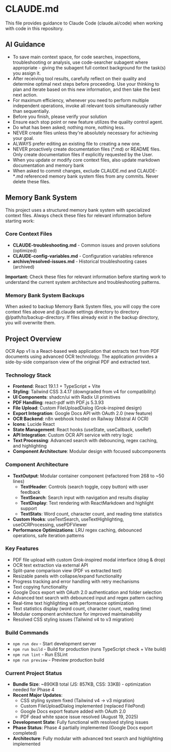 # CLAUDE.md

This file provides guidance to Claude Code (claude.ai/code) when working with code in this repository.

## AI Guidance

* To save main context space, for code searches, inspections, troubleshooting or analysis, use code-searcher subagent where appropriate - giving the subagent full context background for the task(s) you assign it.
* After receiving tool results, carefully reflect on their quality and determine optimal next steps before proceeding. Use your thinking to plan and iterate based on this new information, and then take the best next action.
* For maximum efficiency, whenever you need to perform multiple independent operations, invoke all relevant tools simultaneously rather than sequentially.
* Before you finish, please verify your solution
* Ensure each stop point or new feature utilizes the quality control agent.
* Do what has been asked; nothing more, nothing less.
* NEVER create files unless they're absolutely necessary for achieving your goal.
* ALWAYS prefer editing an existing file to creating a new one.
* NEVER proactively create documentation files (*.md) or README files. Only create documentation files if explicitly requested by the User.
* When you update or modify core context files, also update markdown documentation and memory bank
* When asked to commit changes, exclude CLAUDE.md and CLAUDE-*.md referenced memory bank system files from any commits. Never delete these files.

## Memory Bank System

This project uses a structured memory bank system with specialized context files. Always check these files for relevant information before starting work:

### Core Context Files

* **CLAUDE-troubleshooting.md** - Common issues and proven solutions (optimized)
* **CLAUDE-config-variables.md** - Configuration variables reference
* **archive/resolved-issues.md** - Historical troubleshooting cases (archived)

**Important:** Check these files for relevant information before starting work to understand the current system architecture and troubleshooting patterns.

### Memory Bank System Backups

When asked to backup Memory Bank System files, you will copy the core context files above and @.claude settings directory to directory @/path/to/backup-directory. If files already exist in the backup directory, you will overwrite them.

## Project Overview

OCR App v1 is a React-based web application that extracts text from PDF documents using advanced OCR technology. The application provides a side-by-side comparison view of the original PDF and extracted text.

### Technology Stack
- **Frontend**: React 19.1.1 + TypeScript + Vite
- **Styling**: Tailwind CSS 3.4.17 (downgraded from v4 for compatibility)
- **UI Components**: shadcn/ui with Radix UI primitives
- **PDF Handling**: react-pdf with PDF.js 5.3.93
- **File Upload**: Custom FileUploadDialog (Grok-inspired design)
- **Export Integration**: Google Docs API with OAuth 2.0 (new feature)
- **OCR Backend**: n8n webhook hosted on Railway (Mistral AI OCR)
- **Icons**: Lucide React
- **State Management**: React hooks (useState, useCallback, useRef)
- **API Integration**: Custom OCR API service with retry logic
- **Text Processing**: Advanced search with debouncing, regex caching, and highlighting
- **Component Architecture**: Modular design with focused subcomponents

### Component Architecture
- **TextOutput**: Modular container component (refactored from 268 to ~50 lines)
  - **TextHeader**: Controls (search toggle, copy button) with user feedback
  - **TextSearch**: Search input with navigation and results display
  - **TextDisplay**: Text rendering with ReactMarkdown and highlight support
  - **TextStats**: Word count, character count, and reading time statistics
- **Custom Hooks**: useTextSearch, useTextHighlighting, useOCRProcessing, usePDFViewer
- **Performance Optimizations**: LRU regex caching, debounced operations, safe iteration patterns

### Key Features
- PDF file upload with custom Grok-inspired modal interface (drag & drop)
- OCR text extraction via external API
- Split-pane comparison view (PDF vs extracted text)
- Resizable panels with collapse/expand functionality
- Progress tracking and error handling with retry mechanisms
- Text copying functionality
- Google Docs export with OAuth 2.0 authentication and folder selection
- Advanced text search with debounced input and regex pattern caching
- Real-time text highlighting with performance optimization
- Text statistics display (word count, character count, reading time)
- Modular component architecture for improved maintainability
- Resolved CSS styling issues (Tailwind v4 to v3 migration)

### Build Commands
- `npm run dev` - Start development server
- `npm run build` - Build for production (runs TypeScript check + Vite build)
- `npm run lint` - Run ESLint
- `npm run preview` - Preview production build

### Current Project Status
- **Bundle Size**: ~890KB total (JS: 857KB, CSS: 33KB) - optimization needed for Phase 4
- **Recent Major Updates**: 
  - CSS styling system fixed (Tailwind v4 → v3 migration)
  - Custom FileUploadDialog implemented (replaced FilePond)
  - Google Docs export feature added with OAuth 2.0
  - PDF dead white space issue resolved (August 19, 2025)
- **Development State**: Fully functional with resolved styling issues
- **Phase Status**: Phase 4 partially implemented (Google Docs export completed)
- **Architecture**: Fully modular with advanced text search and highlighting implemented